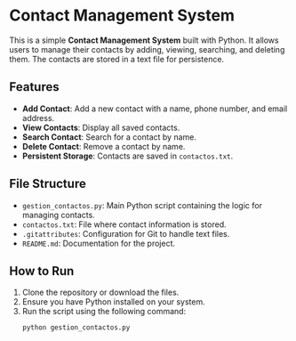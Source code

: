 # Contact Management System

This is a simple **Contact Management System** built with Python. It allows users to manage their contacts by adding, viewing, searching, and deleting them. The contacts are stored in a text file for persistence.

## Features

- **Add Contact**: Add a new contact with a name, phone number, and email address.
- **View Contacts**: Display all saved contacts.
- **Search Contact**: Search for a contact by name.
- **Delete Contact**: Remove a contact by name.
- **Persistent Storage**: Contacts are saved in `contactos.txt`.

## File Structure

- `gestion_contactos.py`: Main Python script containing the logic for managing contacts.
- `contactos.txt`: File where contact information is stored.
- `.gitattributes`: Configuration for Git to handle text files.
- `README.md`: Documentation for the project.

## How to Run

1. Clone the repository or download the files.
2. Ensure you have Python installed on your system.
3. Run the script using the following command:
   ```bash
   python gestion_contactos.py


